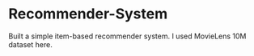 # Recommender-System
Built a simple item-based recommender system. I used MovieLens 10M dataset here.
